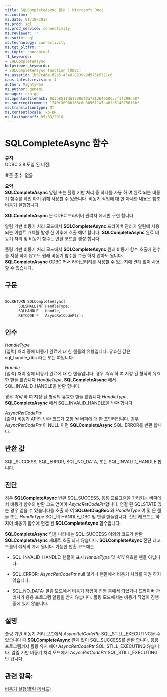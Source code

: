 ```yaml
---
title: SQLCompleteAsync 함수 | Microsoft Docs
ms.custom: ''
ms.date: 01/19/2017
ms.prod: sql
ms.prod_service: connectivity
ms.reviewer: ''
ms.suite: sql
ms.technology: connectivity
ms.tgt_pltfrm: ''
ms.topic: conceptual
f1_keywords:
- SQLCompleteAsync
helpviewer_keywords:
- SQLCompleteAsync function [ODBC]
ms.assetid: 1b97c46a-d2e5-4540-8239-9d975e5321c6
caps.latest.revision: 4
author: MightyPen
ms.author: genemi
manager: craigg
ms.openlocfilehash: 0d3b851fd61209df8a721264e50e5cf1f298da87
ms.sourcegitcommit: 1740f3090b168c0e809611a7aa6fd514075616bf
ms.translationtype: MT
ms.contentlocale: ko-KR
ms.lasthandoff: 05/03/2018
---
```

# <a name="sqlcompleteasync-function"></a>SQLCompleteAsync 함수
**규칙**  
 ODBC 3.8 도입 된 버전:  
  
 표준 준수: 없음  
  
 **요약**  
 **SQLCompleteAsync** 알림 또는 폴링 기반 처리 중 하나를 사용 하 여 완료 되는 비동기 함수를 확인 하기 위해 사용할 수 있습니다. 비동기 작업에 대 한 자세한 내용은 참조 [비동기 실행](../../../odbc/reference/develop-app/asynchronous-execution.md)합니다.  
  
 **SQLCompleteAsync** 은 ODBC 드라이버 관리자 에서만 구현 합니다.  
  
 알림 기반 비동기 처리 모드에서 **SQLCompleteAsync** 드라이버 관리자 알림에 사용 되는 이벤트 개체를 발생 한 이후에 호출 해야 합니다. **SQLCompleteAsync** 완료 비동기 처리 및 비동기 함수는 반환 코드를 생성 합니다.  
  
 폴링 기반 비동기 처리 모드에서 **SQLCompleteAsync** 원래 비동기 함수 호출에 인수를 지정 하지 않고도 원래 비동기 함수를 호출 하지 않아도 됩니다. **SQLCompleteAsync** ODBC 커서 라이브러리를 사용할 수 있는지에 관계 없이 사용할 수 있습니다.  
  
## <a name="syntax"></a>구문  
  
```vb  
  
SQLRETURN SQLCompleteAsync(  
      SQLSMALLINT HandleType,  
      SQLHANDLE   Handle,  
      RETCODE *   AsyncRetCodePtr);  
```  
  
## <a name="arguments"></a>인수  
 *HandleType*  
 [입력] 처리 중에 비동기 완료에 대 한 핸들의 유형입니다. 유효한 값은 sql_handle_dbc 라는 또는 여입니다.  
  
 *Handle*  
 [입력] 처리 중에 비동기 완료에 대 한 핸들입니다. 경우 *처리* 하 여 지정 된 형식의 유효한 핸들 않습니다 *HandleType*, **SQLCompleteAsync** 에서 SQL_INVALID_HANDLE을 반환 합니다.  
  
 경우 *처리* 하 여 지정 된 형식의 유효한 핸들 않습니다 *HandleType*, **SQLCompleteAsync** 에서 SQL_INVALID_HANDLE을 반환 합니다.  
  
 *AsyncRetCodePtr*  
 [출력] 비동기 API의 반환 코드가 포함 될 버퍼에 대 한 포인터입니다. 경우 *AsyncRetCodePtr* 이 NULL 이면 **SQLCompleteAsync** SQL_ERROR를 반환 합니다.  
  
## <a name="returns"></a>반환 값  
 SQL_SUCCESS, SQL_ERROR, SQL_NO_DATA, 또는 SQL_INVALID_HANDLE 합니다.  
  
## <a name="diagnostics"></a>진단  
 경우 **SQLCompleteAsync** 반환 SQL_SUCCESS, 응용 프로그램을 가리키는 버퍼에서 비동기 함수의 반환 코드 얻어야 *AsyncRetCodePtr*합니다. 연결 된 SQLSTATE 있는 경우 얻을 수 있습니다를 호출 하 여 **SQLGetDiagRec** 와 *HandleType* 여 및 문 핸들 또는 *HandleType* SQL_의 HANDLE_DBC 및 연결 핸들입니다. 진단 레코드는 하지이 비동기 함수에 연결 된 **SQLCompleteAsync** 함수입니다.  
  
 **SQLCompleteAsync** 임을 나타내는 SQL_SUCCESS 이외의 코드가 반환 **SQLCompleteAsync** 제대로 호출 되지 않습니다. **SQLCompleteAsync** 진단 레코드를이 예제의 게시 됩니다. 가능한 반환 코드에는  
  
-   SQL_INVALID_HANDLE: 핸들이 표시 *HandleType* 및 *처리* 유효한 핸들 아닙니다.  
  
-   SQL_ERROR: *AsyncRetCodePtr* null 않거나 핸들에서 비동기 처리를 지원 하지 않습니다.  
  
-   SQL_NO_DATA: 알림 모드에서 비동기 작업이 진행 중에서 되었거나 드라이버 관리자가 응용 프로그램 알림을 받지 않습니다. 폴링 모드에서는 비동기 작업이 진행 중에 있지 않습니다.  
  
## <a name="comments"></a>설명  
 폴링 기반 비동기 처리 모드에서 *AsyncRetCodePtr* SQL_STILL_EXECUTING을 수 있습니다 때 **SQLCompleteAsync** 관계 없이 SQL_SUCCESS를 반환 합니다. 응용 프로그램까지 폴링 유지 해야 *AsyncRetCodePtr* SQL_STILL_EXECUTING 않습니다. 알림 기반 비동기 처리 모드에서 *AsyncRetCodePtr* SQL_STILL_EXECUTING 안 됩니다.  
  
## <a name="see-also"></a>관련 항목:  
 [비동기 실행(폴링 메서드)](../../../odbc/reference/develop-app/asynchronous-execution-polling-method.md)
